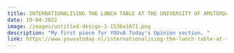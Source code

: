 ```yaml
---
title: INTERNATIONALISING THE LUNCH TABLE AT THE UNIVERSITY OF AMSTERDAM
date: 19-04-2022
image: /images/untitled-design-1-1536x1071.png
description: "My first piece for YOUvA Today's Opinion section. "
link: https://www.youvatoday.nl/internationalising-the-lunch-table-at-the-university-of-amsterdam/
---
```

